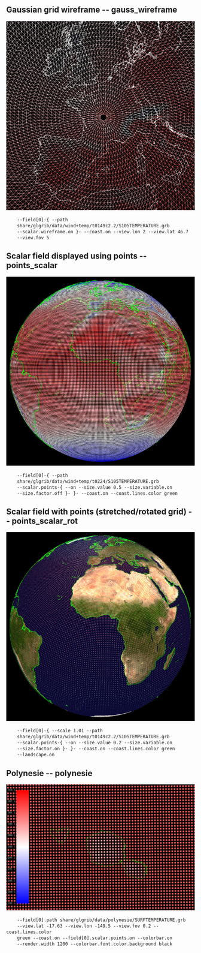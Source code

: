 ## Gaussian grid wireframe -- gauss_wireframe
![](share/glgrib/test/gauss_wireframe/TEST_0000.png?raw=true)

```
    --field[0]-{ --path 
    share/glgrib/data/wind+temp/t0149c2.2/S105TEMPERATURE.grb 
    --scalar.wireframe.on }- --coast.on --view.lon 2 --view.lat 46.7 
    --view.fov 5 
```
## Scalar field displayed using points -- points_scalar
![](share/glgrib/test/points_scalar/TEST_0000.png?raw=true)

```
    --field[0]-{ --path 
    share/glgrib/data/wind+temp/t0224/S105TEMPERATURE.grb 
    --scalar.points-{ --on --size.value 0.5 --size.variable.on 
    --size.factor.off }- }- --coast.on --coast.lines.color green 
```
## Scalar field with points (stretched/rotated grid) -- points_scalar_rot
![](share/glgrib/test/points_scalar_rot/TEST_0000.png?raw=true)

```
    --field[0]-{ --scale 1.01 --path 
    share/glgrib/data/wind+temp/t0149c2.2/S105TEMPERATURE.grb 
    --scalar.points-{ --on --size.value 0.2 --size.variable.on 
    --size.factor.on }- }- --coast.on --coast.lines.color green 
    --landscape.on 
```
## Polynesie -- polynesie
![](share/glgrib/test/polynesie/TEST_0000.png?raw=true)

```
    --field[0].path share/glgrib/data/polynesie/SURFTEMPERATURE.grb 
    --view.lat -17.63 --view.lon -149.5 --view.fov 0.2 --coast.lines.color 
    green --coast.on --field[0].scalar.points.on --colorbar.on 
    --render.width 1200 --colorbar.font.color.background black 
```
